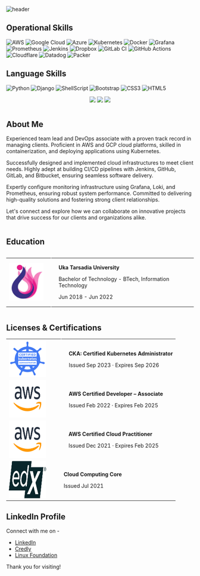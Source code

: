 ![header](https://capsule-render.vercel.app/api?type=waving&color=0:FFBF00,100:00BFFF&height=150&section=header&text=Hi,%20This%20is%20Dhruv&fontSize=45)

## Operational Skills

![AWS](https://img.shields.io/badge/AWS-%23FF9900.svg?style=for-the-badge&logo=amazon-aws&logoColor=white)
![Google Cloud](https://img.shields.io/badge/GoogleCloud-%234285F4.svg?style=for-the-badge&logo=google-cloud&logoColor=white)
![Azure](https://img.shields.io/badge/azure-%230072C6.svg?style=for-the-badge&logo=microsoftazure&logoColor=white)
![Kubernetes](https://img.shields.io/badge/kubernetes-%23326ce5.svg?style=for-the-badge&logo=kubernetes&logoColor=white)
![Docker](https://img.shields.io/badge/docker-%230db7ed.svg?style=for-the-badge&logo=docker&logoColor=white)
![Grafana](https://img.shields.io/badge/grafana-%23F46800.svg?style=for-the-badge&logo=grafana&logoColor=white)
![Prometheus](https://img.shields.io/badge/Prometheus-E6522C?style=for-the-badge&logo=Prometheus&logoColor=white)
![Jenkins](https://img.shields.io/badge/jenkins-%232C5263.svg?style=for-the-badge&logo=jenkins&logoColor=white)
![Dropbox](https://img.shields.io/badge/ArgoCD-%233B4D98.svg?style=for-the-badge&logo=ArgoCD&logoColor=orange)
![GitLab CI](https://img.shields.io/badge/gitlab%20ci-%23181717.svg?style=for-the-badge&logo=gitlab&logoColor=white)
![GitHub Actions](https://img.shields.io/badge/github%20actions-%232671E5.svg?style=for-the-badge&logo=githubactions&logoColor=white)
![Cloudflare](https://img.shields.io/badge/Cloudflare-F38020?style=for-the-badge&logo=Cloudflare&logoColor=white)
![Datadog](https://img.shields.io/badge/datadog-%23632CA6.svg?style=for-the-badge&logo=datadog&logoColor=white)
![Packer](https://img.shields.io/badge/packer-%23E7EEF0.svg?style=for-the-badge&logo=packer&logoColor=%2302A8EF)

## Language Skills

![Python](https://img.shields.io/badge/python-3670A0?style=for-the-badge&logo=python&logoColor=ffdd54)
![Django](https://img.shields.io/badge/django-%23092E20.svg?style=for-the-badge&logo=django&logoColor=white)
![ShellScript](https://img.shields.io/badge/Shell_Script-6E6B6A?style=for-the-badge&logo=gnu-bash&logoColor=white)
![Bootstrap](https://img.shields.io/badge/bootstrap-%238511FA.svg?style=for-the-badge&logo=bootstrap&logoColor=white)
![CSS3](https://img.shields.io/badge/css3-%231572B6.svg?style=for-the-badge&logo=css3&logoColor=white)
![HTML5](https://img.shields.io/badge/html5-%23E34F26.svg?style=for-the-badge&logo=html5&logoColor=white)

<p align="center">
  <img src ="https://github-readme-stats.vercel.app/api?username=DhruvBundheliya&show_icons=true&count_private=true&theme=solarized-light&hide_border=true&bg_color=00000000&hide_rank=true">
  <img src ="https://github-readme-stats.vercel.app/api/top-langs/?username=DhruvBundheliya&layout=compact&hide_border=true&theme=solarized-light&bg_color=00000000&langs_count=8">
  <img src ="https://github-readme-streak-stats.herokuapp.com/?user=DhruvBundheliya&theme=solarized-light&hide_border=true&background=FFFFFF00">
</p>

<div style="display: flex; align-items: center;">
  
  <div>
    <h2>About Me</h2>
    <p>Experienced team lead and DevOps associate with a proven track record in managing clients. Proficient in AWS and GCP cloud platforms, skilled in containerization, and deploying applications using Kubernetes.</p>
    <p>Successfully designed and implemented cloud infrastructures to meet client needs. Highly adept at building CI/CD pipelines with Jenkins, GitHub, GitLab, and Bitbucket, ensuring seamless software delivery.</p>
    <p>Expertly configure monitoring infrastructure using Grafana, Loki, and Prometheus, ensuring robust system performance. Committed to delivering high-quality solutions and fostering strong client relationships.</p>
    <p>Let's connect and explore how we can collaborate on innovative projects that drive success for our clients and organizations alike.</p>
  </div>
</div>

## Education

<div style="display: flex; align-items: center;">
  <table style="border-collapse: collapse solid white;">
    <tr>
      <td style="border-right: 1px solid white; padding-right: 20px;">
        <img src="images/university.jpeg" alt="Uka Tarsadia University" style="width: 100px; height: 100px;">
      </td>
      <td style="padding-left: 20px;">
        <p><strong>Uka Tarsadia University</strong></p>
        <p>Bachelor of Technology - BTech, Information Technology</p>
        <p>Jun 2018 - Jun 2022</p>
      </td>
    </tr>
  </table>
</div>

## Licenses & Certifications

<table style="border-collapse: collapse solid white;">
  <tr>
    <td style="border-right: 1px solid white; padding-right: 20px;">
      <img src="images/CKA.png" alt="CKA: Certified Kubernetes Administrator" style="width: 100px; height: 100px; margin-right: 20px;">
    </td>
    <td style="padding-left: 20px;">
      <p><strong>CKA: Certified Kubernetes Administrator</strong></p>
      <p>Issued Sep 2023 · Expires Sep 2026</p>
    </td>
  </tr>
  <tr>
    <td style="border-right: 1px solid white; padding-right: 20px;">
      <img src="images/AWS.png" alt="AWS Certified Developer – Associate" style="width: 100px; height: 100px; margin-right: 20px;">
    </td>
    <td style="padding-left: 20px;">
      <p><strong>AWS Certified Developer – Associate</strong></p>
      <p>Issued Feb 2022 · Expires Feb 2025</p>
    </td>
  </tr>
  <tr>
    <td>
      <img src="images/AWS.png" alt="AWS Certified Cloud Practitioner" style="width: 100px; height: 100px; margin-right: 20px;">
    </td>
    <td style="padding-left: 20px;">
      <p><strong>AWS Certified Cloud Practitioner</strong></p>
      <p>Issued Dec 2021 · Expires Feb 2025</p>
    </td>
  </tr>
  <tr style="height: 100px;">
    <td style="height: 100px;">
      <img src="images/edx.png" alt="Cloud Computing Core" style="width: 100px; height: 100px; margin-right: 20px;">
    </td>
    <td style="height: 100px;">
      <p><strong>Cloud Computing Core</strong></p>
      <p>Issued Jul 2021</p>
    </td>
  </tr>
</table>

## LinkedIn Profile

Connect with me on -
- [LinkedIn](https://www.linkedin.com/in/dhruv-bundheliya-a50004287/)
- [Credly](https://www.credly.com/users/dhruv-bundheliya)
- [Linux Foundation](https://openprofile.dev/profile/dhruv.bundheliya)

Thank you for visiting!

